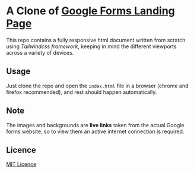 # A Clone of [Google Forms Landing Page](https://www.google.com/forms/about/)

This repo contains a fully responsive html document written from scratch using _Tailwindcss framework_,
keeping in mind the different viewports across a variety of devices.

## Usage
Just clone the repo and open the `index.html` file in a browser (chrome and firefox recommended), and rest should happen automatically.

## Note
The images and backgrounds are **live links** taken from the actual Google forms website, so to view them an active
internet connection is required.

## Licence
[MIT Licence](./LICENCE)
